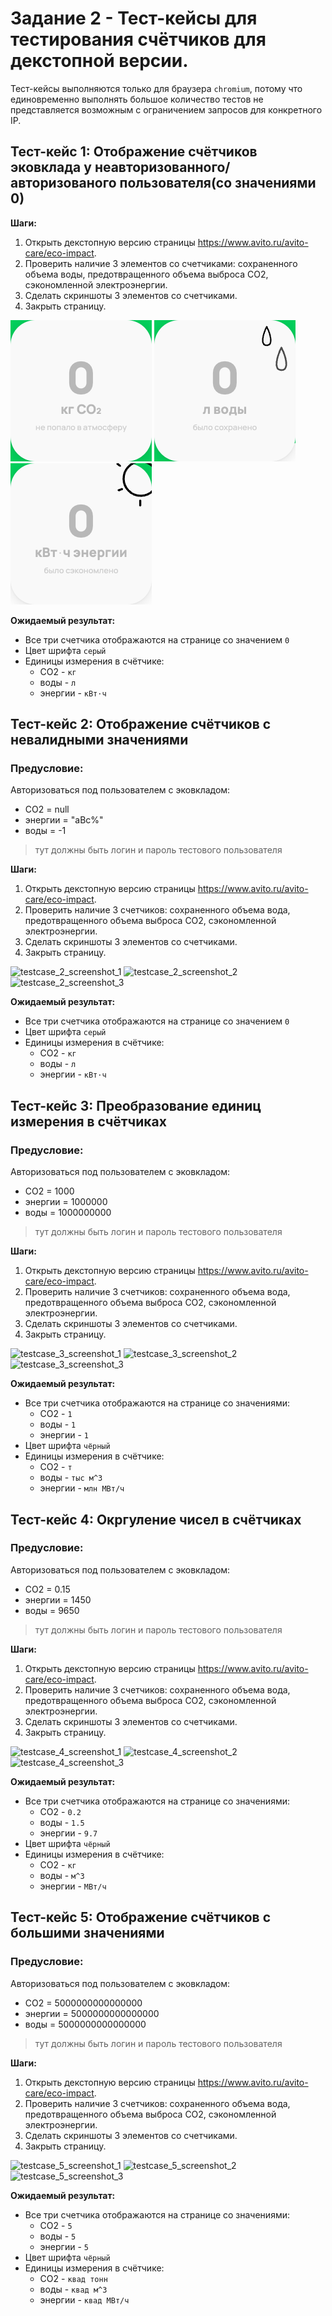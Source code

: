 # Задание 2 - Тест-кейсы для тестирования счётчиков для декстопной версии.

Тест-кейсы выполняются только для браузера `chromium`, потому что единовременно выполнять большое количество тестов не представляется возможным с ограничением запросов для конкретного IP.

## Тест-кейс 1: Отображение счётчиков эковклада у неавторизованного/авторизованого пользователя(со значениями 0)

**Шаги:**

1. Открыть декстопную версию страницы https://www.avito.ru/avito-care/eco-impact.
2. Проверить наличие 3 элементов со счетчиками: сохраненного объема воды, предотвращенного объема выброса CO2, сэкономленной электроэнергии.
3. Сделать скриншоты 3 элементов со счетчиками.
4. Закрыть страницу.

![testcase_1_screenshot_1](https://github.com/angiebri/avito_test_qa/blob/main/output/testcase_1_screenshot_1.png)
![testcase_1_screenshot_2](https://github.com/angiebri/avito_test_qa/blob/main/output/testcase_1_screenshot_2.png)
![testcase_1_screenshot_3](https://github.com/angiebri/avito_test_qa/blob/main/output/testcase_1_screenshot_3.png)

**Ожидаемый результат:**
- Все три счетчика отображаются на странице cо значением `0`
- Цвет шрифта `серый`
- Единицы измерения в счётчике:  
  - СО2 - `кг`  
  - воды - `л`  
  - энергии - `кВт⋅ч`  

## Тест-кейс 2: Отображение счётчиков с невалидными значениями

### Предусловие:
Авторизоваться под пользователем с эковкладом:
- СО2 = null
- энергии = "aBc%"
- воды = -1
> тут должны быть логин и пароль тестового пользователя

**Шаги:**

1. Открыть декстопную версию страницы https://www.avito.ru/avito-care/eco-impact.
2. Проверить наличие 3 счетчиков: сохраненного объема вода, предотвращенного объема выброса CO2, сэкономленной электроэнергии.
3. Сделать скриншоты 3 элементов со счетчиками.
4. Закрыть страницу.

![testcase_2_screenshot_1](https://github.com/angiebri/avito_test_qa/blob/main/output/main/testcase_2_screenshot_1.png)
![testcase_2_screenshot_2](https://github.com/angiebri/avito_test_qa/blob/main/output/main/testcase_2_screenshot_2.png)
![testcase_2_screenshot_3](https://github.com/angiebri/avito_test_qa/blob/main/output/main/testcase_2_screenshot_3.png)

**Ожидаемый результат:**

- Все три счетчика отображаются на странице cо значением `0`
- Цвет шрифта `серый`
- Единицы измерения в счётчике:  
  - СО2 - `кг`  
  - воды - `л`  
  - энергии - `кВт⋅ч`  

## Тест-кейс 3: Преобразование единиц измерения в счётчиках

### Предусловие:
Авторизоваться под пользователем с эковкладом:
- СО2 = 1000
- энергии = 1000000
- воды = 1000000000
> тут должны быть логин и пароль тестового пользователя

**Шаги:**

1. Открыть декстопную версию страницы https://www.avito.ru/avito-care/eco-impact.
2. Проверить наличие 3 счетчиков: сохраненного объема вода, предотвращенного объема выброса CO2, сэкономленной электроэнергии.
3. Сделать скриншоты 3 элементов со счетчиками.
4. Закрыть страницу.

![testcase_3_screenshot_1](https://github.com/angiebri/avito_test_qa/blob/main/output/main/testcase_3_screenshot_1.png)
![testcase_3_screenshot_2](https://github.com/angiebri/avito_test_qa/blob/main/output/main/testcase_3_screenshot_2.png)
![testcase_3_screenshot_3](https://github.com/angiebri/avito_test_qa/blob/main/output/main/testcase_3_screenshot_3.png)

**Ожидаемый результат:**

- Все три счетчика отображаются на странице cо значениями:
  - СО2 - `1`  
  - воды - `1`  
  - энергии - `1`  
- Цвет шрифта `чёрный`
- Единицы измерения в счётчике:  
  - СО2 - `т`  
  - воды - `тыс м^3`  
  - энергии - `млн МВт/ч`

## Тест-кейс 4: Окргуление чисел в счётчиках

### Предусловие:
Авторизоваться под пользователем с эковкладом:
- СО2 = 0.15
- энергии = 1450
- воды = 9650
> тут должны быть логин и пароль тестового пользователя

**Шаги:**

1. Открыть декстопную версию страницы https://www.avito.ru/avito-care/eco-impact.
2. Проверить наличие 3 счетчиков: сохраненного объема вода, предотвращенного объема выброса CO2, сэкономленной электроэнергии.
3. Сделать скриншоты 3 элементов со счетчиками.
4. Закрыть страницу.

![testcase_4_screenshot_1](https://github.com/angiebri/avito_test_qa/blob/main/output/main/testcase_4_screenshot_1.png)
![testcase_4_screenshot_2](https://github.com/angiebri/avito_test_qa/blob/main/output/main/testcase_4_screenshot_2.png)
![testcase_4_screenshot_3](https://github.com/angiebri/avito_test_qa/blob/main/output/main/testcase_4_screenshot_3.png)

**Ожидаемый результат:**

- Все три счетчика отображаются на странице cо значениями:
  - СО2 - `0.2`
  - воды - `1.5`
  - энергии - `9.7`
- Цвет шрифта `чёрный`
- Единицы измерения в счётчике:  
  - СО2 - `кг`
  - воды - `м^3`
  - энергии - `МВт/ч`
 
## Тест-кейс 5: Отображение счётчиков с большими значениями

### Предусловие:
Авторизоваться под пользователем с эковкладом:
- СО2 = 5000000000000000
- энергии = 5000000000000000
- воды = 5000000000000000
> тут должны быть логин и пароль тестового пользователя

**Шаги:**

1. Открыть декстопную версию страницы https://www.avito.ru/avito-care/eco-impact.
2. Проверить наличие 3 счетчиков: сохраненного объема вода, предотвращенного объема выброса CO2, сэкономленной электроэнергии.
3. Сделать скриншоты 3 элементов со счетчиками.
4. Закрыть страницу.

![testcase_5_screenshot_1](https://github.com/angiebri/avito_test_qa/blob/main/output/main/testcase_5_screenshot_1.png)
![testcase_5_screenshot_2](https://github.com/angiebri/avito_test_qa/blob/main/output/main/testcase_5_screenshot_2.png)
![testcase_5_screenshot_3](https://github.com/angiebri/avito_test_qa/blob/main/output/main/testcase_5_screenshot_3.png)

**Ожидаемый результат:**

- Все три счетчика отображаются на странице cо значениями:
  - СО2 - `5`
  - воды - `5`
  - энергии - `5`
- Цвет шрифта `чёрный`
- Единицы измерения в счётчике:  
  - СО2 - `квад тонн`
  - воды - `квад м^3`
  - энергии - `квад МВт/ч`
